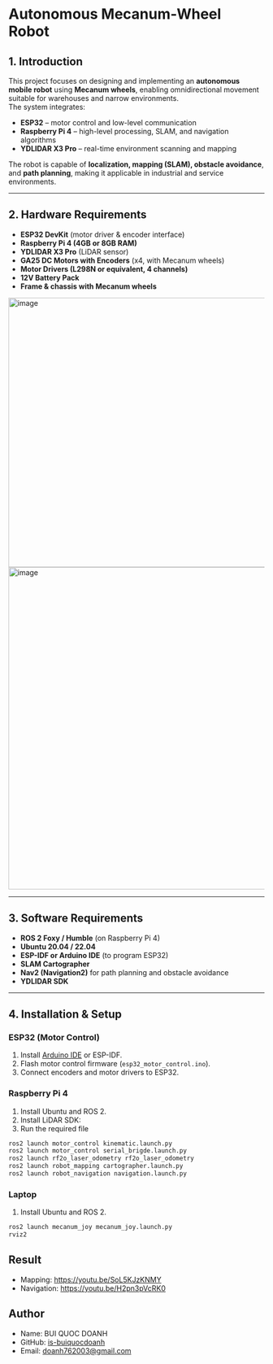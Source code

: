# Autonomous Mecanum-Wheel Robot

## 1. Introduction
This project focuses on designing and implementing an **autonomous mobile robot** using **Mecanum wheels**, enabling omnidirectional movement suitable for warehouses and narrow environments.  
The system integrates:  
- **ESP32** – motor control and low-level communication  
- **Raspberry Pi 4** – high-level processing, SLAM, and navigation algorithms  
- **YDLIDAR X3 Pro** – real-time environment scanning and mapping  

The robot is capable of **localization, mapping (SLAM), obstacle avoidance**, and **path planning**, making it applicable in industrial and service environments.

---

## 2. Hardware Requirements
- **ESP32 DevKit** (motor driver & encoder interface)  
- **Raspberry Pi 4 (4GB or 8GB RAM)**  
- **YDLIDAR X3 Pro** (LiDAR sensor)  
- **GA25 DC Motors with Encoders** (x4, with Mecanum wheels)  
- **Motor Drivers (L298N or equivalent, 4 channels)**  
- **12V Battery Pack**  
- **Frame & chassis with Mecanum wheels**
<img width="681" height="530" alt="image" src="https://github.com/user-attachments/assets/c54b0c0a-adef-460b-a354-27ee3970e993" />
<img width="868" height="634" alt="image" src="https://github.com/user-attachments/assets/43cc7c46-d403-4e8a-826e-44fec91149fc" />



---

## 3. Software Requirements
- **ROS 2 Foxy / Humble** (on Raspberry Pi 4)  
- **Ubuntu 20.04 / 22.04**  
- **ESP-IDF or Arduino IDE** (to program ESP32)  
- **SLAM Cartographer**  
- **Nav2 (Navigation2)** for path planning and obstacle avoidance  
- **YDLIDAR SDK**  

---

## 4. Installation & Setup

### ESP32 (Motor Control)
1. Install [Arduino IDE](https://www.arduino.cc/en/software) or ESP-IDF.  
2. Flash motor control firmware (`esp32_motor_control.ino`).  
3. Connect encoders and motor drivers to ESP32.  

### Raspberry Pi 4
1. Install Ubuntu and ROS 2.  
2. Install LiDAR SDK:
3. Run the required file
```bash
ros2 launch motor_control kinematic.launch.py
ros2 launch motor_control serial_brigde.launch.py
ros2 launch rf2o_laser_odometry rf2o_laser_odometry
ros2 launch robot_mapping cartographer.launch.py
ros2 launch robot_navigation navigation.launch.py
```

### Laptop
1. Install Ubuntu and ROS 2.
 ```bash
ros2 launch mecanum_joy mecanum_joy.launch.py
rviz2
```
## Result
- Mapping: https://youtu.be/SoL5KJzKNMY
- Navigation: https://youtu.be/H2pn3pVcRK0
  
## Author
- Name: BUI QUOC DOANH
- GitHub: [is-buiquocdoanh](https://github.com/is-buiquocdoanh)
- Email: doanh762003@gmail.com
